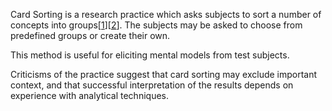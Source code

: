 Card Sorting is a research practice which asks subjects to sort a number of concepts into groups\[[1](https://www.nngroup.com/articles/card-sorting-definition/)\]\[[2](https://dl.acm.org/doi/10.5555/2835577.2835578)\]. The subjects may be asked to choose from predefined groups or create their own.

This method is useful for eliciting mental models from test subjects. 

Criticisms of the practice suggest that card sorting may exclude important context, and that successful interpretation of the results depends on experience with analytical techniques.


